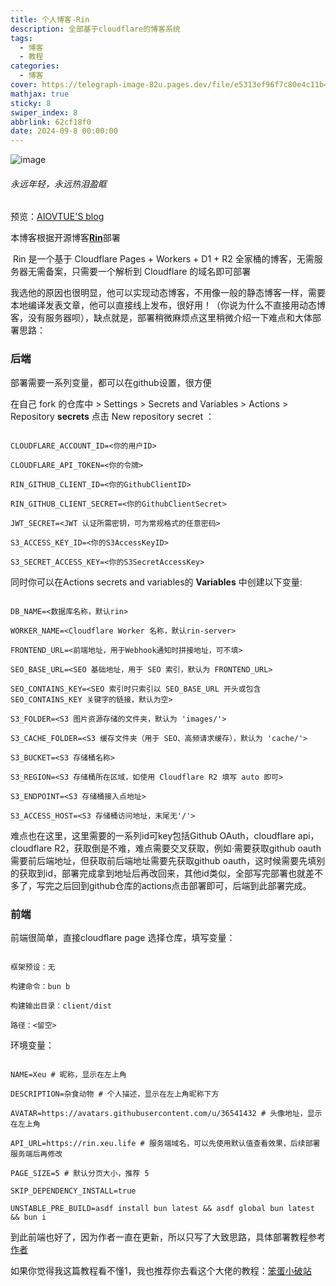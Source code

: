```yaml
---
title: 个人博客-Rin
description: 全部基于cloudflare的博客系统
tags:
  - 博客
  - 教程
categories:
  - 博客
cover: https://telegraph-image-82u.pages.dev/file/e5313ef96f7c80e4c11b4.png
mathjax: true
sticky: 8
swiper_index: 8
abbrlink: 62cf18f0
date: 2024-09-8 00:00:00
---
```

  

![image](https://telegraph-image-82u.pages.dev/file/e5313ef96f7c80e4c11b4.png)

###### 永远年轻，永远热泪盈眶

  
  预览：[AIOVTUE'S blog](https://20030327.xyz)

本博客根据开源博客[**Rin**](https://github.com/openRin/Rin)部署  

 Rin 是一个基于 Cloudflare Pages + Workers + D1 + R2 全家桶的博客，无需服务器无需备案，只需要一个解析到 Cloudflare 的域名即可部署  

我选他的原因也很明显，他可以实现动态博客，不用像一般的静态博客一样，需要本地编译发表文章，他可以直接线上发布，很好用！（你说为什么不直接用动态博客，没有服务器呗），缺点就是，部署稍微麻烦点这里稍微介绍一下难点和大体部署思路：  

  

### 后端

部署需要一系列变量，都可以在github设置，很方便  

在自己 fork 的仓库中 > Settings > Secrets and Variables > Actions > Repository **secrets** 点击 New repository secret ：  

```

CLOUDFLARE_ACCOUNT_ID=<你的用户ID>

CLOUDFLARE_API_TOKEN=<你的令牌>

RIN_GITHUB_CLIENT_ID=<你的GithubClientID>

RIN_GITHUB_CLIENT_SECRET=<你的GithubClientSecret>

JWT_SECRET=<JWT 认证所需密钥，可为常规格式的任意密码>

S3_ACCESS_KEY_ID=<你的S3AccessKeyID>

S3_SECRET_ACCESS_KEY=<你的S3SecretAccessKey>

```

同时你可以在Actions secrets and variables的 **Variables** 中创建以下变量:

```

DB_NAME=<数据库名称，默认rin>

WORKER_NAME=<Cloudflare Worker 名称，默认rin-server>

FRONTEND_URL=<前端地址，用于Webhook通知时拼接地址，可不填>

SEO_BASE_URL=<SEO 基础地址，用于 SEO 索引，默认为 FRONTEND_URL>

SEO_CONTAINS_KEY=<SEO 索引时只索引以 SEO_BASE_URL 开头或包含SEO_CONTAINS_KEY 关键字的链接，默认为空>

S3_FOLDER=<S3 图片资源存储的文件夹，默认为 'images/'>

S3_CACHE_FOLDER=<S3 缓存文件夹（用于 SEO、高频请求缓存），默认为 'cache/'>

S3_BUCKET=<S3 存储桶名称>

S3_REGION=<S3 存储桶所在区域，如使用 Cloudflare R2 填写 auto 即可>

S3_ENDPOINT=<S3 存储桶接入点地址>

S3_ACCESS_HOST=<S3 存储桶访问地址，末尾无'/'>

```

难点也在这里，这里需要的一系列id可key包括Github OAuth，cloudflare api，cloudflare R2，获取倒是不难，难点需要交叉获取，例如·需要获取github oauth 需要前后端地址，但获取前后端地址需要先获取github oauth，这时候需要先填别的获取到id，部署完成拿到地址后再改回来，其他id类似，全部写完部署也就差不多了，写完之后回到github仓库的actions点击部署即可，后端到此部署完成。

  

### 前端

  

前端很简单，直接cloudflare page 选择仓库，填写变量：

```

框架预设：无

构建命令：bun b

构建输出目录：client/dist

路径：<留空>

```

环境变量：

```

NAME=Xeu # 昵称，显示在左上角

DESCRIPTION=杂食动物 # 个人描述，显示在左上角昵称下方

AVATAR=https://avatars.githubusercontent.com/u/36541432 # 头像地址，显示在左上角

API_URL=https://rin.xeu.life # 服务端域名，可以先使用默认值查看效果，后续部署服务端后再修改

PAGE_SIZE=5 # 默认分页大小，推荐 5

SKIP_DEPENDENCY_INSTALL=true

UNSTABLE_PRE_BUILD=asdf install bun latest && asdf global bun latest && bun i

```

到此前端也好了，因为作者一直在更新，所以只写了大致思路，具体部署教程参考[作者](https://rin-docs.xeu.life/guide/deploy.html)

  
  

如果你觉得我这篇教程看不懂1，我也推荐你去看这个大佬的教程：[笨蛋小破站](https://blog.obdo.cc/feed/10)
